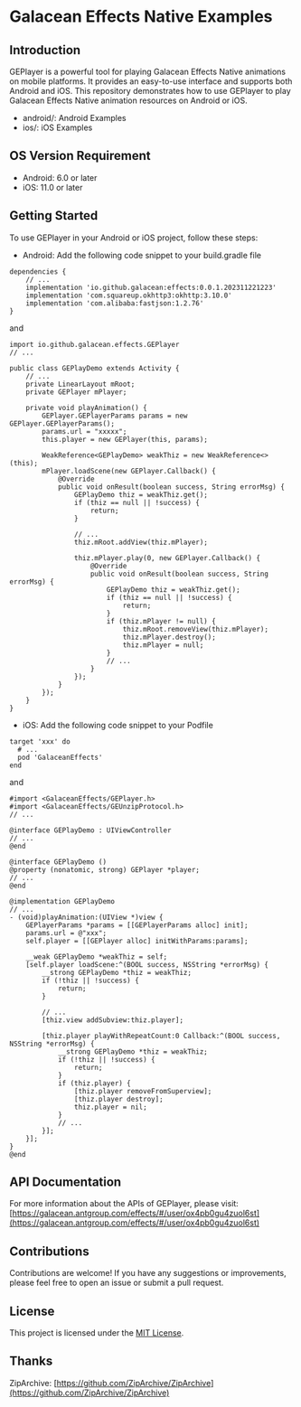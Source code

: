# Galacean Effects Native Examples

## Introduction
GEPlayer is a powerful tool for playing Galacean Effects Native animations on mobile platforms. It provides an easy-to-use interface and supports both Android and iOS.  This repository demonstrates how to use GEPlayer to play Galacean Effects Native animation resources on Android or iOS.
- android/: Android Examples
- ios/: iOS Examples

## OS Version Requirement
- Android: 6.0 or later
- iOS: 11.0 or later

## Getting Started
To use GEPlayer in your Android or iOS project, follow these steps:

- Android: Add the following code snippet to your build.gradle file
```
dependencies {
    // ...
    implementation 'io.github.galacean:effects:0.0.1.202311221223'
    implementation 'com.squareup.okhttp3:okhttp:3.10.0'
    implementation 'com.alibaba:fastjson:1.2.76'
}
```  
and
```
import io.github.galacean.effects.GEPlayer
// ...

public class GEPlayDemo extends Activity {
    // ...
    private LinearLayout mRoot;
    private GEPlayer mPlayer;
    
	private void playAnimation() {
        GEPlayer.GEPlayerParams params = new GEPlayer.GEPlayerParams();
        params.url = "xxxxx";
        this.player = new GEPlayer(this, params); 
        
        WeakReference<GEPlayDemo> weakThiz = new WeakReference<>(this);
        mPlayer.loadScene(new GEPlayer.Callback() {
            @Override
            public void onResult(boolean success, String errorMsg) {
                GEPlayDemo thiz = weakThiz.get();
                if (thiz == null || !success) {
                    return;
                }

                // ... 
                thiz.mRoot.addView(thiz.mPlayer);

                thiz.mPlayer.play(0, new GEPlayer.Callback() {
                    @Override
                    public void onResult(boolean success, String errorMsg) {
                        GEPlayDemo thiz = weakThiz.get();
                        if (thiz == null || !success) {
                            return;
                        }
                        if (thiz.mPlayer != null) {
                            thiz.mRoot.removeView(thiz.mPlayer);
                            thiz.mPlayer.destroy();
                            thiz.mPlayer = null;
                        }
                        // ...
                    }
                });
            }
        });
    }
}
```
- iOS: Add the following code snippet to your Podfile
```
target 'xxx' do
  # ...
  pod 'GalaceanEffects'
end
```  
and
```
#import <GalaceanEffects/GEPlayer.h>
#import <GalaceanEffects/GEUnzipProtocol.h>
// ...

@interface GEPlayDemo : UIViewController
// ...
@end

@interface GEPlayDemo ()
@property (nonatomic, strong) GEPlayer *player;
// ...
@end

@implementation GEPlayDemo
// ...
- (void)playAnimation:(UIView *)view {
    GEPlayerParams *params = [[GEPlayerParams alloc] init];
    params.url = @"xxx";
    self.player = [[GEPlayer alloc] initWithParams:params];

    __weak GEPlayDemo *weakThiz = self;
    [self.player loadScene:^(BOOL success, NSString *errorMsg) {
        __strong GEPlayDemo *thiz = weakThiz;
        if (!thiz || !success) {
            return;
        }
        
        // ...
        [thiz.view addSubview:thiz.player];

        [thiz.player playWithRepeatCount:0 Callback:^(BOOL success, NSString *errorMsg) {
            __strong GEPlayDemo *thiz = weakThiz;
            if (!thiz || !success) {
                return;
            }
            if (thiz.player) {
                [thiz.player removeFromSuperview];
                [thiz.player destroy];
                thiz.player = nil;
            }
            // ...
        }];
    }];
}
@end
```

## API Documentation
For more information about the APIs of GEPlayer, please visit: [https://galacean.antgroup.com/effects/#/user/ox4pb0gu4zuol6st](https://galacean.antgroup.com/effects/#/user/ox4pb0gu4zuol6st)

## Contributions
Contributions are welcome! If you have any suggestions or improvements, please feel free to open an issue or submit a pull request.

## License
This project is licensed under the [MIT License](LICENSE).

## Thanks
ZipArchive: [https://github.com/ZipArchive/ZipArchive](https://github.com/ZipArchive/ZipArchive)
